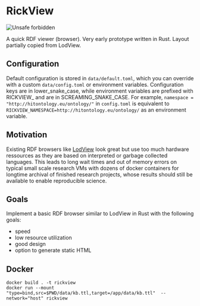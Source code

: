 # RickView

![Unsafe forbidden](https://img.shields.io/badge/unsafe-forbidden-success.svg "Unsafe forbidden")

A quick RDF viewer (browser).
Very early prototype written in Rust.
Layout partially copied from LodView.

## Configuration
Default configuration is stored in `data/default.toml`, which you can override with a custom `data/config.toml` or environment variables.
Configuration keys are in lower\_snake\_case, while environment variables are prefixed with RICKVIEW\_ and are in SCREAMING\_SNAKE\_CASE.
For example, `namespace = "http://hitontology.eu/ontology/"` in `config.toml` is equivalent to `RICKVIEW_NAMESPACE=http://hitontology.eu/ontology/` as an environment variable.

## Motivation 
Existing RDF browsers like [LodView](https://github.com/LodLive/LodView/) look great but use too much hardware ressources as they are based on interpreted or garbage collected languages.
This leads to long wait times and out of memory errors on typical small scale research VMs with dozens of docker containers for longtime archival of finished research projects, whose results should still be available to enable reproducible science.

## Goals
Implement a basic RDF browser similar to LodView in Rust with the following goals:

* speed
* low resource utilization
* good design
* option to generate static HTML

## Docker

    docker build . -t rickview
    docker run --mount "type=bind,src=$PWD/data/kb.ttl,target=/app/data/kb.ttl"  --network="host" rickview
